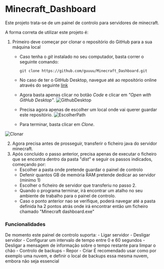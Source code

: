 # Minecraft_Dashboard
Este projeto trata-se de um painel de controlo para servidores de minecraft.

A forma correta de utilizar este projeto é:
1. Primeiro deve começar por clonar o repositório do GitHub para a sua máquina local
	- Caso tenha o _git_ instalado no seu computador, basta correr o seguinte comando:
		```
		git clone https://github.com/guuuu/Minecraft_Dashboard.git
		```
	- No caso de ter o GitHub Desktop, navegue até ao repositório online através do seguinte [link](https://github.com/guuuu/Minecraft_Dashboard)
	- Agora basta apenas clicar no botão _Code_ e clicar em _"Open with GitHub Desktop"_.
![GithubDesktop](https://i.imgur.com/yRoTRVT.png)

	- Precisa agora apenas de escolher um local onde vai querer guardar este repositório.
![EscolherPath](https://i.imgur.com/jUB25eH.png)
	- Para terminar, basta clicar em _Clone_.

![Clonar](https://i.imgur.com/oheic1a.png)

2. Agora precisa antes de prosseguir, transferir o ficheiro java do servidor minecraft.
3. Após concluido o passo anterior, precisa apenas de executar o ficheiro que se encontra dentro da pasta "_dist_" e seguir os passos indicados, começando por:
	- Escolher a pasta onde pretende guardar o painel de controlo
	- Defenir quantos GB de memória RAM pretende dedicar ao servidor (minimo 1)
	- Escolher o ficheiro de servidor que transferiu no passo 2.
	- Quando o programa terminar, irá encontrar um atalho no seu ambiente de trabalho para o painel de controlo.
	- Caso o ponto anterior nao se verifique, poderá navegar até a pasta definida ha 2 pontos atrás onde irá encontrar então um ficheiro chamado "Minecraft dashboard.exe"

### Funcionalidades
De momento este painel de controlo suporta:
	- Ligar servidor
	- Desligar servidor
	- Configurar um intervalo de tempo entre 0 e 60 segundos
	- Desligar a mensagem de informação sobre o tempo restante para limpar o chão
	- Controlo de backups
		- Repor
		- Criar
É recomendado usar como por exemplo uma nuvem, e definir o local de backups essa mesma nuvem, embora não seja essencial